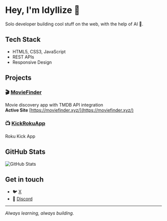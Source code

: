 # Hey, I'm **Idyllize** 👋

Solo developer building cool stuff on the web, with the help of AI 👀.

## Tech Stack
- HTML5, CSS3, JavaScript
- REST APIs
- Responsive Design

## Projects

### 🎬 [MovieFinder](https://github.com/idyllize/MovieFinder)
Movie discovery app with TMDB API integration  
**Active Site** [https://moviefinder.xyz/](https://moviefinder.xyz/)

### 📺 [KickRokuApp](https://github.com/idyllize/KickRokuApp)
Roku Kick App

## GitHub Stats
![GitHub Stats](https://github-readme-stats.vercel.app/api?username=idyllize&show_icons=true&theme=dark)

## Get in touch
- 🐦 [X](https://twitter.com/selfatonements)
- 💼 [Discord](https://discord.com/users/507693986081931274)

---
*Always learning, always building.*


